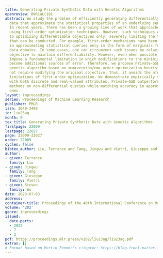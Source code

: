 ```yaml
---
title: Generating Private Synthetic Data with Genetic Algorithms
openreview: B9R1uLC1B1
abstract: We study the problem of efficiently generating differentially private synthetic
  data that approximate the statistical properties of an underlying sensitive dataset.
  In recent years, there has been a growing line of work that approaches this problem
  using first-order optimization techniques. However, such techniques are restricted
  to optimizing differentiable objectives only, severely limiting the types of analyses
  that can be conducted. For example, first-order mechanisms have been primarily successful
  in approximating statistical queries only in the form of marginals for discrete
  data domains. In some cases, one can circumvent such issues by relaxing the task’s
  objective to maintain differentiability. However, even when possible, these approaches
  impose a fundamental limitation in which modifications to the minimization problem
  become additional sources of error. Therefore, we propose Private-GSD, a private
  genetic algorithm based on <em>zeroth</em>-order optimization heuristics that do
  not require modifying the original objective; thus, it avoids the aforementioned
  limitations of first-order optimization. We demonstrate empirically that on data
  with both discrete and real-valued attributes, Private-GSD outperforms the state-of-the-art
  methods on non-differential queries while matching accuracy in approximating differentiable
  ones.
layout: inproceedings
series: Proceedings of Machine Learning Research
publisher: PMLR
issn: 2640-3498
id: liu23ag
month: 0
tex_title: Generating Private Synthetic Data with Genetic Algorithms
firstpage: 22009
lastpage: 22027
page: 22009-22027
order: 22009
cycles: false
bibtex_author: Liu, Terrance and Tang, Jingwu and Vietri, Giuseppe and Wu, Steven
author:
- given: Terrance
  family: Liu
- given: Jingwu
  family: Tang
- given: Giuseppe
  family: Vietri
- given: Steven
  family: Wu
date: 2023-07-03
address: 
container-title: Proceedings of the 40th International Conference on Machine Learning
volume: '202'
genre: inproceedings
issued:
  date-parts:
  - 2023
  - 7
  - 3
pdf: https://proceedings.mlr.press/v202/liu23ag/liu23ag.pdf
extras: []
# Format based on Martin Fenner's citeproc: https://blog.front-matter.io/posts/citeproc-yaml-for-bibliographies/
---
```

